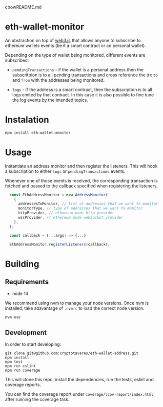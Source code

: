 cbowREADME.md


# eth-wallet-monitor
An abstraction on top of [web3.js](https://github.com/ChainSafe/web3.js) that allows anyone to subscribe to ethereum wallets events (be it a smart contract or an personal wallet).

Depending on the type of wallet being monitored, different events are subscribed:
* `pendingTransactions` - if the wallet is a personal address then the subscritpion is to all pending transactions and cross reference the trx `to` and `from` with the addresses being monitored.

* `logs` - if the address is a smart contract, then the subscription is to all logs emited by that contract. In this case it is also possible to fine tune the log events by the intended topics.

# Instalation
```sh
npm install eth-wallet-monitor
```
# Usage
Instantiate an address monitor and then register the listeners. This will hook a subscription to either `logs` or `pendingTransactions` events.

Whenever one of those events is received, the corresponding transaction is fetched and passed to the callback specified when registering the listeners.

```ts
  const EthAddressMonitor = new AddressMonitor(
    {
      addressesToMonitor, // list of addresses that we want to monitor
      monitorType, // type of addresses that we want to monitor
      httpProvider, // ethereum node http provider
      wssProvider, // ethereum node webSocket provider
    },
  );

  const callback = (...args) => {...}

  EthAddressMonitor.registerListeners(callback);
```
# Building
## Requirements
* node 14

We recommend using nvm to manage your node versions. Once nvm is installed, take adavantage of `.nvmrc` to load the correct node version.

```sh
nvm use
```
## Development
In order to start developing:

```shell
git clone git@github.com:cryptotavares/eth-wallet-address.git
npm install
npm test
npm run eslint
npm run coverage
```

This will clone this repo, install the dependencies, run the tests, eslint and coverage reports.

You can find the coverage report under `coverage/lcov-report/index.html` after running the coverage task.



